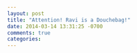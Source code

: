 ```yaml
---
layout: post
title: "Attention! Ravi is a Douchebag!"
date: 2014-03-14 13:31:25 -0700
comments: true
categories: 
---
```

